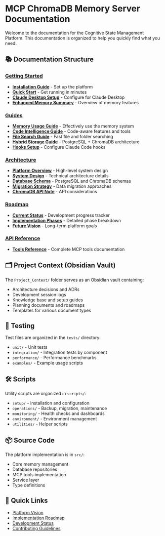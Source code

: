 # MCP ChromaDB Memory Server Documentation

Welcome to the documentation for the Cognitive State Management Platform. This documentation is organized to help you quickly find what you need.

## 📚 Documentation Structure

### [Getting Started](./getting-started/)
- **[Installation Guide](./getting-started/installation.md)** - Set up the platform
- **[Quick Start](./getting-started/quick-start.md)** - Get running in minutes
- **[Claude Desktop Setup](./getting-started/claude-desktop-setup.md)** - Configure for Claude Desktop
- **[Enhanced Memory Summary](./getting-started/enhanced-memory-summary.md)** - Overview of memory features

### [Guides](./guides/)
- **[Memory Usage Guide](./guides/memory-usage.md)** - Effectively use the memory system
- **[Code Intelligence Guide](./guides/code-intelligence.md)** - Code-aware features and tools
- **[File Search Guide](./guides/file-search.md)** - Fast file and folder searching
- **[Hybrid Storage Guide](./guides/hybrid-storage.md)** - PostgreSQL + ChromaDB architecture
- **[Hooks Setup](./guides/hooks-setup.md)** - Configure Claude Code hooks

### [Architecture](./architecture/)
- **[Platform Overview](./architecture/platform-overview.md)** - High-level system design
- **[System Design](./architecture/system-design.md)** - Technical architecture details
- **[Database Schema](./architecture/database-schema.md)** - PostgreSQL and ChromaDB schemas
- **[Migration Strategy](./architecture/migration-strategy.md)** - Data migration approaches
- **[ChromaDB API Note](./architecture/chromadb-api-note.md)** - API considerations

### [Roadmap](./roadmap/)
- **[Current Status](./roadmap/current-status.md)** - Development progress tracker
- **[Implementation Phases](./roadmap/implementation-phases.md)** - Detailed phase breakdown
- **[Future Vision](./roadmap/future-vision.md)** - Long-term platform goals

### [API Reference](./api/)
- **[Tools Reference](./api/tools-reference.md)** - Complete MCP tools documentation

## 🗂️ Project Context (Obsidian Vault)

The `Project_Context/` folder serves as an Obsidian vault containing:
- Architecture decisions and ADRs
- Development session logs
- Knowledge base and setup guides
- Planning documents and roadmaps
- Templates for various document types

## 🧪 Testing

Test files are organized in the `tests/` directory:
- `unit/` - Unit tests
- `integration/` - Integration tests by component
- `performance/` - Performance benchmarks
- `examples/` - Example usage scripts

## 🛠️ Scripts

Utility scripts are organized in `scripts/`:
- `setup/` - Installation and configuration
- `operations/` - Backup, migration, maintenance
- `monitoring/` - Health checks and dashboards
- `environment/` - Environment management
- `utilities/` - Helper scripts

## 📦 Source Code

The platform implementation is in `src/`:
- Core memory management
- Database repositories
- MCP tools implementation
- Service layer
- Type definitions

## 🚀 Quick Links

- [Platform Vision](../Project_Context/Architecture/Platform%20Approach%20-%20Cognitive%20State%20Management.md)
- [Implementation Roadmap](../Project_Context/Planning/roadmaps/Implementation%20Roadmap.md)
- [Development Status](./roadmap/current-status.md)
- [Contributing Guidelines](../CONTRIBUTING.md)